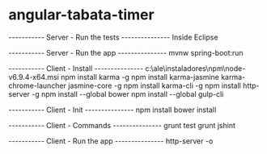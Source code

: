 # angular-tabata-timer

----------- Server - Run the tests ---------------
Inside Eclipse

----------- Server - Run the app ---------------
mvnw spring-boot:run

----------- Client - Install ---------------
c:\ale\instaladores\npm\node-v6.9.4-x64.msi
npm install karma -g
npm install karma-jasmine karma-chrome-launcher jasmine-core -g
npm install karma-cli -g
npm install http-server -g
npm install --global bower
npm install --global gulp-cli

----------- Client - Init ---------------
npm install
bower install

----------- Client - Commands ---------------
grunt test
grunt jshint

----------- Client - Run the app ---------------
http-server -o